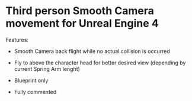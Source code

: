 # Third person Smooth Camera movement for Unreal Engine 4

Features:

- Smooth Camera back flight while no actual collision is occurred

- Fly to above the character head for better desired view (depending by current Spring Arm lenght)

- Blueprint only

- Fully commented

